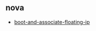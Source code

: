 
## nova
- [boot-and-associate-floating-ip](https://godleon.github.io/osp_test_results/0.2.100/nova/boot-and-associate-floating-ip.html)

